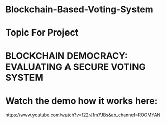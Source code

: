 # Blockchain-Based-Voting-System
# Topic For Project
# BLOCKCHAIN DEMOCRACY: EVALUATING A SECURE VOTING SYSTEM
# Watch the demo how it works here:
https://www.youtube.com/watch?v=f22rJ1m7JBs&ab_channel=ROOMYAN
